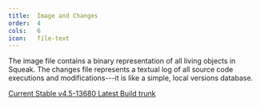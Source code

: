 ```yaml
---
title:  Image and Changes
order:  4
cols:   6
icon:   file-text
---
```

The image file contains a binary representation of all living objects in Squeak. The changes file represents a textual log of all source code executions and modifications---it is like a simple, local versions database.

<div class="list-group list-group-sm">
  <a href="http://ftp.squeak.org/4.5/Squeak4.5-13680.zip" target="_blank" class="list-group-item">
    <i class="fa fa-download"></i>
    Current Stable
    <span class="label label-default">v4.5-13680</span>
  </a>
  <a href="http://build.squeak.org/job/SqueakTrunk/lastSuccessfulBuild/artifact/target/TrunkImage.zip" target="_blank" class="list-group-item">
    <i class="fa fa-download"></i>
    Latest Build
    <span class="label label-default">trunk</span>
  </a>
</div>
